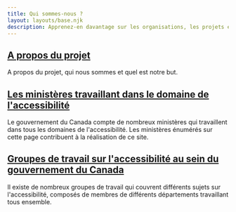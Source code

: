 ```yaml
---
title: Qui sommes-nous ?
layout: layouts/base.njk
description: Apprenez-en davantage sur les organisations, les projets et les personnes qui travaillent sur l'accessibilité au sein du gouvernement du Canada.
---
```


<div class="row wb-eqht">
	<div class="col-md-6">
		<h2 class="h3"><a href="./dat">A propos du projet</a></h2>
A propos du projet, qui nous sommes et quel est notre but.
	</div>
	<div class="col-md-6">
		<h2 class="h3"><a href="./organizations">Les ministères travaillant dans le domaine de l'accessibilité</a></h2>
Le gouvernement du Canada compte de nombreux ministères qui travaillent dans tous les domaines de l'accessibilité. Les ministères énumérés sur cette page contribuent à la réalisation de ce site.
	</div>
	<div class="col-md-6">
		<h2 class="h3"><a href="./workinggroups">Groupes de travail sur l'accessibilité au sein du gouvernement du Canada</a></h2>
Il existe de nombreux groupes de travail qui couvrent différents sujets sur l'accessibilité, composés de membres de différents départements travaillant tous ensemble.
	</div>
</div>
